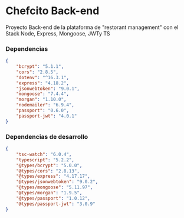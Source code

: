 # Chefcito Back-end

Proyecto Back-end de la plataforma de "restorant management" con el Stack Node, Express, Mongoose, JWTy TS

### Dependencias
```json
{
    "bcrypt": "5.1.1",
    "cors": "2.8.5",
    "dotenv": "^16.3.1",
    "express": "4.18.2",
    "jsonwebtoken": "9.0.1",
    "mongoose": "7.4.4",
    "morgan": "1.10.0",
    "nodemailer": "6.9.4",
    "passport": "0.6.0",
    "passport-jwt": "4.0.1"
}
```
### Dependencias de desarrollo
```json
{
    "tsc-watch": "6.0.4",
    "typescript": "5.2.2",
    "@types/bcrypt": "5.0.0",
    "@types/cors": "2.8.13",
    "@types/express": "4.17.17",
    "@types/jsonwebtoken": "9.0.2",
    "@types/mongoose": "5.11.97",
    "@types/morgan": "1.9.5",
    "@types/passport": "1.0.12",
    "@types/passport-jwt": "3.0.9"
}
```

